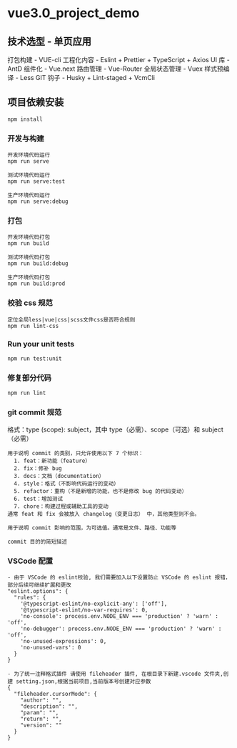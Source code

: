 # vue3.0_project_demo

## 技术选型 - 单页应用

打包构建 - VUE-cli 工程化内容 - Eslint + Prettier + TypeScript + Axios UI 库 - AntD 组件化 - Vue.next 路由管理 - Vue-Router 全局状态管理 - Vuex 样式预编译 - Less GIT 钩子 - Husky + Lint-staged + VcmCli

## 项目依赖安装

```install
npm install
```

### 开发与构建

```serve
开发环境代码运行
npm run serve

测试环境代码运行
npm run serve:test

生产环境代码运行
npm run serve:debug
```

### 打包

```build
开发环境代码打包
npm run build

测试环境代码打包
npm run build:debug

生产环境代码打包
npm run build:prod
```

### 校验 css 规范

```lint css
定位全局less|vue|css|scss文件css是否符合规则
npm run lint-css
```

### Run your unit tests

```unit
npm run test:unit
```

### 修复部分代码

```lint
npm run lint
```

### git commit 规范

格式：type (scope): subject，其中 type（必需）、scope（可选）和 subject（必需）

```type
用于说明 commit 的类别，只允许使用以下 7 个标识：
  1. feat：新功能（feature）
  2. fix：修补 bug
  3. docs：文档（documentation）
  4. style：格式（不影响代码运行的变动）
  5. refactor：重构（不是新增的功能，也不是修改 bug 的代码变动）
  6. test：增加测试
  7. chore：构建过程或辅助工具的变动
通常 feat 和 fix 会被放入 changelog（变更日志） 中，其他类型则不会。
```

```scope
用于说明 commit 影响的范围，为可选值。通常是文件、路径、功能等
```

```subject
commit 目的的简短描述
```

### VSCode 配置

```vscode
- 由于 VSCode 的 eslint校验, 我们需要加入以下设置防止 VSCode 的 eslint 报错，部分后续可继续扩展和更改
"eslint.options": {
  "rules": {
    '@typescript-eslint/no-explicit-any': ['off'],
    '@typescript-eslint/no-var-requires': 0,
    'no-console': process.env.NODE_ENV === 'production' ? 'warn' : 'off',
    'no-debugger': process.env.NODE_ENV === 'production' ? 'warn' : 'off',
    'no-unused-expressions': 0,
    'no-unused-vars': 0
  }
}

- 为了统一注释格式插件 请使用 fileheader 插件, 在根目录下新建.vscode 文件夹,创建 setting.json,根据当前项目,当前版本号创建对应参数
{
  "fileheader.cursorMode": {
    "author": "",
    "description": "",
    "param": "",
    "return": "",
    "version": ""
  }
}
```
